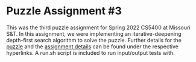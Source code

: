 # Puzzle Assignment #3

This was the third puzzle assignment for Spring 2022 CS5400 at Missouri S&T. In this assignment, we were implementing an iterative-deepening depth-first search algorithm to solve the puzzle. Further details for the [puzzle](https://docs.google.com/document/d/1lvH5KQ-KH5yby7uUOvyvSu_uF05gaw40jZUoozXY13c/edit#heading=h.oywc33wv4tm4) and the [assignment details](https://docs.google.com/document/d/1Ggy6mf7bh_rfDcRHTvc8wxDmQbjw43bapGrMmU1S9I4/edit) can be found under the respective hyperlinks. A run.sh script is included to run input/output tests with.
